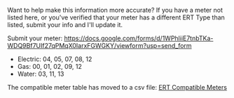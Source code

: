 Want to help make this information more accurate? If you have a meter not listed here, or you've verified that your meter has a different ERT Type than listed, submit your info and I'll update it.

Submit your meter: https://docs.google.com/forms/d/1WPhliiE7tnbTKa-WDQ9Bf7UIf27qPMqX0IarxFGWGKY/viewform?usp=send_form

 * Electric: 04, 05, 07, 08, 12
 * Gas: 00, 01, 02, 09, 12
 * Water: 03, 11, 13

The compatible meter table has moved to a csv file: [ERT Compatible Meters](https://github.com/bemasher/rtlamr/blob/master/meters.csv)
